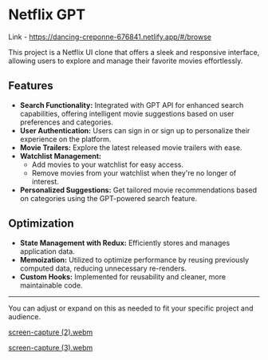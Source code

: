 
# Netflix GPT 
Link - https://dancing-creponne-676841.netlify.app/#/browse

This project is a Netflix UI clone that offers a sleek and responsive interface, allowing users to explore and manage their favorite movies effortlessly. 

## Features

- **Search Functionality:** Integrated with GPT API for enhanced search capabilities, offering intelligent movie suggestions based on user preferences and categories.
- **User Authentication:** Users can sign in or sign up to personalize their experience on the platform.
- **Movie Trailers:** Explore the latest released movie trailers with ease.
- **Watchlist Management:** 
  - Add movies to your watchlist for easy access.
  - Remove movies from your watchlist when they're no longer of interest.
- **Personalized Suggestions:** Get tailored movie recommendations based on categories using the GPT-powered search feature.

## Optimization

- **State Management with Redux:** Efficiently stores and manages application data.
- **Memoization:** Utilized to optimize performance by reusing previously computed data, reducing unnecessary re-renders.
- **Custom Hooks:** Implemented for reusability and cleaner, more maintainable code.

---

You can adjust or expand on this as needed to fit your specific project and audience.

[screen-capture (2).webm](https://github.com/user-attachments/assets/7189771c-8ec0-42da-8b62-eebf21ed52e3)

[screen-capture (3).webm](https://github.com/user-attachments/assets/e5bfe9be-7b9d-4bc4-bb37-34faa292b33d)
